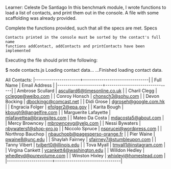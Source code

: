 Learner: Celeste De Santiago 
In this benchmark module, I wrote functions to load a list of contacts, and print them out in the console. A file with some scaffolding was already provided.

Complete the functions provided, such that all the specs are met.
Specs

    Contacts printed in the console must be sorted by the contact's full name
    functions addContact, addContacts and printContacts have been implemented


Executing the file should print the following:

$ node contacts.js
Loading contact data...
...Finished loading contact data.

All Contacts:
|----------------------+--------------------------------|
| Full Name            | Email Address                  |
|----------------------+--------------------------------|
| Ambrose Scullard     | ascullard6@timesonline.co.uk   |
| Charil Clegg         | cclegge@weibo.com              |
| Conroy Honsch        | chonsch3@sohu.com              |
| Devon Bocking        | dbockingc@comcast.net          |
| Didi Grose           | dgroseh@google.com.hk          |
| Engracia Folger      | efolger2@epa.gov               |
| Karita Bough         | kbough9@angelfire.com          |
| Marguerite Lafayette | mlafayettea@bravesites.com     |
| Mateo Da Costa       | mdacosta5@about.com            |
| Mercy Browncey       | mbrownceyg@yelp.com            |
| Nessi Bywaters       | nbywatersf@shop-pro.jp         |
| Niccolo Spruce       | nsprucei@wordpress.com         |
| Northrop Bauchop     | nbauchopb@pagesperso-orange.fr |
| Pier Waine           | pwaine8@unc.edu                |
| Shaylah Fairney      | sfairney7@stumbleupon.com      |
| Tanny Vibert         | tvibert0@illinois.edu          |
| Tova Myall           | tmyall1@instagram.com          |
| Virgina Cankett      | vcankett4@washington.edu       |
| Willdon Hedley       | whedleyd@purevolume.com        |
| Winston Hixley       | whixleyj@homestead.com         |
|----------------------+--------------------------------|
